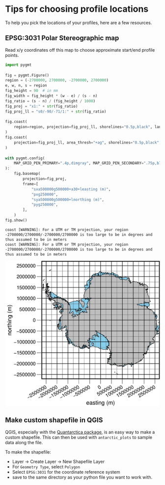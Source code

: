 # Tips for choosing profile locations

To help you pick the locations of your profiles, here are a few resources.

## EPSG:3031 Polar Stereographic map 
Read x/y coordinates off this map to choose approximate start/end profile points.


```python
import pygmt

fig = pygmt.Figure()
region = (-2700000, 2700000, -2700000, 2700000)
e, w, n, s = region
fig_height = 90  # in mm
fig_width = fig_height * (w - e) / (s - n)
fig_ratio = (s - n) / (fig_height / 1000)
fig_proj = "x1:" + str(fig_ratio)
fig_proj_ll = "s0/-90/-71/1:" + str(fig_ratio)

fig.coast(
    region=region, projection=fig_proj_ll, shorelines="0.5p,black", land="skyblue"
)
fig.coast(
    projection=fig_proj_ll, area_thresh="+ag", shorelines="0.5p,black", land="gray"
)

with pygmt.config(
    MAP_GRID_PEN_PRIMARY=".4p,dimgray", MAP_GRID_PEN_SECONDARY=".75p,black"
):
    fig.basemap(
        projection=fig_proj,
        frame=[
            "sxa500000g500000+a30+leasting (m)",
            "pxg250000",
            "sya500000g500000+lnorthing (m)",
            "pyg250000",
        ],
    )
fig.show()
```

    coast [WARNING]: For a UTM or TM projection, your region -2700000/2700000/-2700000/2700000 is too large to be in degrees and thus assumed to be in meters
    coast [WARNING]: For a UTM or TM projection, your region -2700000/2700000/-2700000/2700000 is too large to be in degrees and thus assumed to be in meters



    
![png](tips_files/tips_1_1.png)
    


## Make custom shapefile in QGIS

QGIS, especially with the [Quantarctica package](https://www.npolar.no/quantarctica/#toggle-id-2), is an easy way to make a custom shapefile. This can then be used with `antarctic_plots` to sample data along the file. 

To make the shapefile:
*  Layer -> Create Layer -> New Shapefile Layer
* For `Geometry Type`, select `Polygon`
* Select `EPSG:3031` for the coordinate reference system
* save to the same directory as your python file you want to work with.



